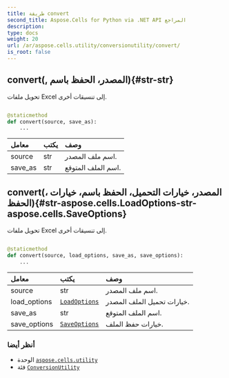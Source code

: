```yaml
---
title: طريقة convert
second_title: Aspose.Cells for Python via .NET API المراجع
description:
type: docs
weight: 20
url: /ar/aspose.cells.utility/conversionutility/convert/
is_root: false
---
```

##  convert(, المصدر، الحفظ باسم){#str-str}
تحويل ملفات Excel إلى تنسيقات أخرى.



```python

@staticmethod
def convert(source, save_as):
    ...
```


| معامل| يكتب| وصف|
| :- | :- | :- |
| source | str | اسم ملف المصدر.|
| save_as | str | اسم الملف المتوقع.|


## convert(، المصدر، خيارات التحميل، الحفظ باسم، خيارات الحفظ){#str-aspose.cells.LoadOptions-str-aspose.cells.SaveOptions}
تحويل ملفات Excel إلى تنسيقات أخرى.



```python

@staticmethod
def convert(source, load_options, save_as, save_options):
    ...
```


| معامل| يكتب| وصف|
| :- | :- | :- |
| source | str | اسم ملف المصدر.|
| load_options | [`LoadOptions`](/cells/python-net/ar/aspose.cells/loadoptions) | خيارات تحميل الملف المصدر.|
| save_as | str | اسم الملف المتوقع.|
| save_options | [`SaveOptions`](/cells/python-net/ar/aspose.cells/saveoptions) | خيارات حفظ الملف.|



###  أنظر أيضا
* الوحدة [`aspose.cells.utility`](../../)
* فئة [`ConversionUtility`](/cells/python-net/ar/aspose.cells.utility/conversionutility)
